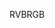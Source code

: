 <span data-ttu-id="1d71f-101">RVB</span><span class="sxs-lookup"><span data-stu-id="1d71f-101">RGB</span></span>